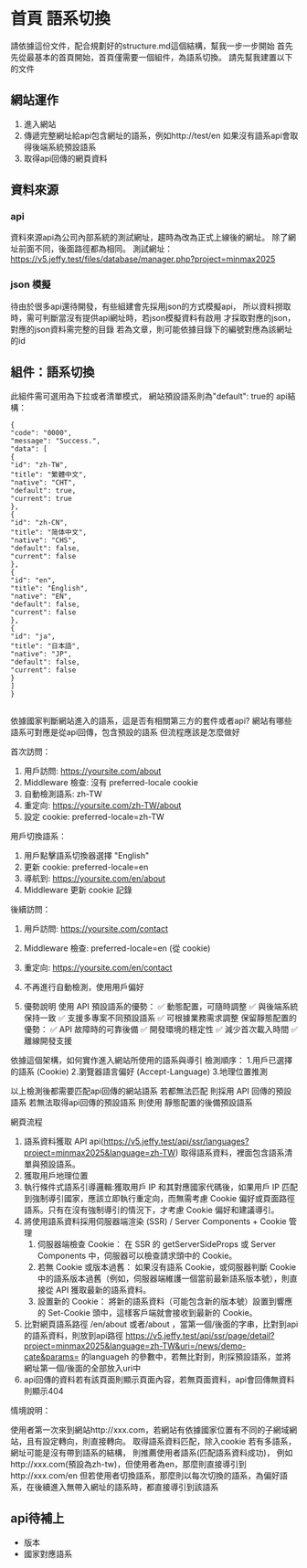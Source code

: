 # 首頁 語系切換

請依據這份文件，配合規劃好的structure.md這個結構，幫我一步一步開始
首先先從最基本的首頁開始，首頁僅需要一個組件，為語系切換。
請先幫我建置以下的文件

## 網站運作

1. 進入網站
2. 傳遞完整網址給api包含網址的語系，例如http://test/en 如果沒有語系api會取得後端系統預設語系
3. 取得api回傳的網頁資料

## 資料來源

### api

資料來源api為公司內部系統的測試網址，趨時為改為正式上線後的網址。
除了網址前面不同，後面路徑都為相同。
測試網址：
https://v5.jeffy.test/files/database/manager.php?project=minmax2025

### json 模擬

待由於很多api還待開發，有些組建會先採用json的方式模擬api，
所以資料撈取時，需可判斷當沒有提供api網址時，若json模擬資料有啟用
才採取對應的json，對應的json資料需完整的目錄
若為文章，則可能依據目錄下的編號對應為該網址的id

## 組件：語系切換

此組件需可選用為下拉或者清單模式，
網站預設語系則為"default": true的
api結構：
```
{
"code": "0000",
"message": "Success.",
"data": [
{
"id": "zh-TW",
"title": "繁體中文",
"native": "CHT",
"default": true,
"current": true
},
{
"id": "zh-CN",
"title": "简体中文",
"native": "CHS",
"default": false,
"current": false
},
{
"id": "en",
"title": "English",
"native": "EN",
"default": false,
"current": false
},
{
"id": "ja",
"title": "日本語",
"native": "JP",
"default": false,
"current": false
}
]
}
```

##

依據國家判斷網站進入的語系，這是否有相關第三方的套件或者api?
網站有哪些語系可對應是從api回傳，包含預設的語系
但流程應該是怎麼做好

首次訪問：
1. 用戶訪問: https://yoursite.com/about
2. Middleware 檢查: 沒有 preferred-locale cookie
3. 自動檢測語系: zh-TW
4. 重定向: https://yoursite.com/zh-TW/about
5. 設定 cookie: preferred-locale=zh-TW

用戶切換語系：
1. 用戶點擊語系切換器選擇 "English"
2. 更新 cookie: preferred-locale=en
3. 導航到: https://yoursite.com/en/about
4. Middleware 更新 cookie 記錄

後續訪問：
1. 用戶訪問: https://yoursite.com/contact
2. Middleware 檢查: preferred-locale=en (從 cookie)
3. 重定向: https://yoursite.com/en/contact
4. 不再進行自動檢測，使用用戶偏好


5. 優勢說明
   使用 API 預設語系的優勢：
   ✅ 動態配置，可隨時調整
   ✅ 與後端系統保持一致
   ✅ 支援多專案不同預設語系
   ✅ 可根據業務需求調整
   保留靜態配置的優勢：
   ✅ API 故障時的可靠後備
   ✅ 開發環境的穩定性
   ✅ 減少首次載入時間
   ✅ 離線開發支援



依據這個架構，如何實作進入網站所使用的語系與導引
檢測順序：
1.用戶已選擇的語系 (Cookie)
2.瀏覽器語言偏好 (Accept-Language)
3.地理位置推測

以上檢測後都需要匹配api回傳的網站語系
若都無法匹配
則採用 API 回傳的預設語系
若無法取得api回傳的預設語系
則使用 靜態配置的後備預設語系



網頁流程
1. 語系資料獲取 API
   api(https://v5.jeffy.test/api/ssr/languages?project=minmax2025&language=zh-TW) 取得語系資料，裡面包含語系清單與預設語系。
2. 獲取用戶地理位置
3. 執行條件式語系引導邏輯:獲取用戶 IP 和其對應國家代碼後，如果用戶 IP 匹配到強制導引國家，應該立即執行重定向，而無需考慮 Cookie 偏好或頁面路徑語系。只有在沒有強制導引的情況下，才考慮 Cookie 偏好和建議導引。
3. 將使用語系資料採用伺服器端渲染 (SSR) / Server Components + Cookie 管理
   1. 伺服器端檢查 Cookie： 在 SSR 的 getServerSideProps 或 Server Components 中，伺服器可以檢查請求頭中的 Cookie。 
   2. 若無 Cookie 或版本過舊： 如果沒有語系 Cookie，或伺服器判斷 Cookie 中的語系版本過舊（例如，伺服器端維護一個當前最新語系版本號），則直接從 API 獲取最新的語系資料。 
   3. 設置新的 Cookie： 將新的語系資料（可能包含新的版本號）設置到響應的 Set-Cookie 頭中，這樣客戶端就會接收到最新的 Cookie。
3. 比對網頁語系路徑 /en/about 或者/about ，當第一個/後面的字串，比對到api的語系資料，則放到api路徑 https://v5.jeffy.test/api/ssr/page/detail?project=minmax2025&language=zh-TW&uri=/news/demo-cate&params= 的languageh 的參數中，若無比對到，則採預設語系，並將網址第一個/後面的全部放入uri中
4. api回傳的資料若有該頁面則顯示頁面內容，若無頁面資料，api會回傳無資料則顯示404


情境說明：

使用者第一次來到網站http://xxx.com，若網站有依據國家位置有不同的子網域網站，且有設定轉向，則直接轉向。
取得語系資料匹配，除入cookie
若有多語系，網址可能是沒有帶到語系的結構， 則推薦使用者語系(匹配語系資料成功)，
例如http://xxx.com(預設為zh-tw)，但使用者為en，那麼則直接導引到http://xxx.com/en
但若使用者切換語系，那麼則以每次切換的語系，為偏好語系，在後續進入無帶入網址的語系時，都直接導引到該語系



## api待補上

- 版本
- 國家對應語系
